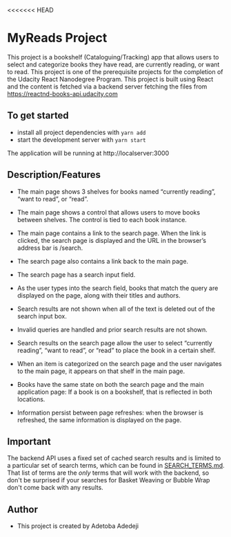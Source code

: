 <<<<<<< HEAD
# MyReads Project

This project is a bookshelf (Cataloguing/Tracking) app that allows users to select and categorize books they have read, are currently reading, or want to read.
This project is one of the prerequisite projects for the completion of the Udacity React Nanodegree Program. This project is built using React and the content is fetched via a backend server fetching the files from https://reactnd-books-api.udacity.com

## To get started

- install all project dependencies with `yarn add`
- start the development server with `yarn start`

The application will be running at http://localserver:3000

## Description/Features

- The main page shows 3 shelves for books named “currently reading”, “want to read”, or “read”.
- The main page shows a control that allows users to move books between shelves. The control is tied to each book instance.

- The main page contains a link to the search page. When the link is clicked, the search page is displayed and the URL in the browser’s address bar is /search.
- The search page also contains a link back to the main page.

- The search page has a search input field.
- As the user types into the search field, books that match the query are displayed on the page, along with their titles and authors.
- Search results are not shown when all of the text is deleted out of the search input box.
- Invalid queries are handled and prior search results are not shown.
- Search results on the search page allow the user to select “currently reading”, “want to read”, or “read” to place the book in a certain shelf.
- When an item is categorized on the search page and the user navigates to the main page, it appears on that shelf in the main page.
- Books have the same state on both the search page and the main application page: If a book is on a bookshelf, that is reflected in both locations.

- Information persist between page refreshes: when the browser is refreshed, the same information is displayed on the page.

## Important

The backend API uses a fixed set of cached search results and is limited to a particular set of search terms, which can be found in [SEARCH_TERMS.md](SEARCH_TERMS.md). That list of terms are the _only_ terms that will work with the backend, so don't be surprised if your searches for Basket Weaving or Bubble Wrap don't come back with any results.

## Author

- This project is created by Adetoba Adedeji

